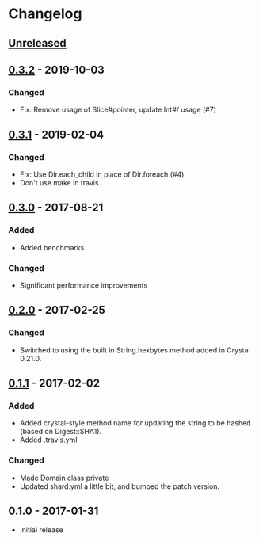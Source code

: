 <!-- markdownlint-disable blanks-around-headers blanks-around-lists no-duplicate-header -->
# Changelog

## [Unreleased]

## [0.3.2] - 2019-10-03
### Changed
- Fix: Remove usage of Slice#pointer, update Int#/ usage (#7)

## [0.3.1] - 2019-02-04
### Changed
- Fix: Use Dir.each_child in place of Dir.foreach (#4)
- Don't use make in travis

## [0.3.0] - 2017-08-21
### Added
- Added benchmarks

### Changed
- Significant performance improvements

## [0.2.0] - 2017-02-25
### Changed
- Switched to using the built in String.hexbytes method added in Crystal 0.21.0.

## [0.1.1] - 2017-02-02
### Added
- Added crystal-style method name for updating the string to be hashed (based on Digest::SHA1).
- Added .travis.yml

### Changed
- Made Domain class private
- Updated shard.yml a little bit, and bumped the patch version.

## 0.1.0 - 2017-01-31
- Initial release

[Unreleased]: https://github.com/OscarBarrett/crystal-sha3/compare/v0.3.2...HEAD
[0.3.2]: https://github.com/OscarBarrett/crystal-sha3/compare/v0.3.1...v0.3.2
[0.3.1]: https://github.com/OscarBarrett/crystal-sha3/compare/v0.3.0...v0.3.1
[0.3.0]: https://github.com/OscarBarrett/crystal-sha3/compare/v0.2.0...v0.3.0
[0.2.0]: https://github.com/OscarBarrett/crystal-sha3/compare/v0.1.1...v0.2.0
[0.1.1]: https://github.com/OscarBarrett/crystal-sha3/compare/v0.1.0...v0.1.1
